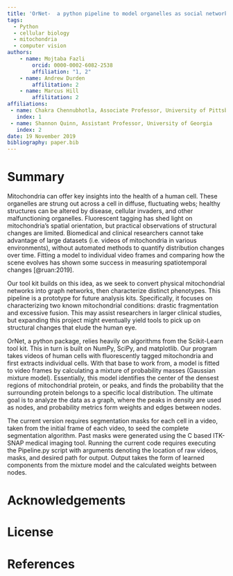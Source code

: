 ```yaml
---
title: 'OrNet-  a python pipeline to model organelles as social networks'
tags:
  - Python
  - cellular biology
  - mitochondria
  - computer vision
authors:
    - name: Mojtaba Fazli
        orcid: 0000-0002-6082-2538
        affiliation: "1, 2"
    - name: Andrew Durden
        affilitation: 2
    - name: Marcus Hill
        affilitation: 2
affiliations:
 - name: Chakra Chennubhotla, Associate Professor, University of Pittsburgh
   index: 1
 - name: Shannon Quinn, Assistant Professor, University of Georgia
   index: 2
date: 19 November 2019
bibliography: paper.bib
---
```


# Summary

Mitochondria can offer key insights into the health of a human cell. These organelles are strung out across a cell in diffuse, fluctuating webs; healthy structures can be altered by disease, cellular invaders, and other malfunctioning organelles. Fluorescent tagging has shed light on mitochondria’s spatial orientation, but practical observations of structural changes are limited. Biomedical and clinical researchers cannot take advantage of large datasets (i.e. videos of mitochondria in various environments), without automated methods to quantify distribution changes over time. Fitting a model to individual video frames and comparing how the scene evolves has shown some success in measuring spatiotemporal changes [@ruan:2019]. 

Our tool kit builds on this idea, as we seek to convert physical mitochondrial networks into graph networks, then characterize distinct phenotypes. This pipeline is a prototype for future analysis kits. Specifically, it focuses on characterizing two known mitochondrial conditions: drastic fragmentation and excessive fusion. This may assist researchers in larger clinical studies, but expanding this project might eventually yield tools to pick up on structural changes that elude the human eye.

OrNet, a python package, relies heavily on algorithms from the Scikit-Learn tool kit. This in turn is built on NumPy, SciPy, and matplotlib. Our program takes videos of human cells with fluorescently tagged mitochondria and first extracts individual cells. With that base to work from, a model is fitted to video frames by calculating a mixture of probability masses (Gaussian mixture model). Essentially, this model identifies the center of the densest regions of mitochondrial protein, or peaks, and finds the probability that the surrounding protein belongs to a specific local distribution. The ultimate goal is to analyze the data as a graph, where the peaks in density are used as nodes, and probability metrics form weights and edges between nodes. 

The current version requires segmentation masks for each cell in a video, taken from the initial frame of each video, to seed the complete segmentation algorithm. Past masks were generated using the C based ITK-SNAP medical imaging tool. Running the current code requires executing the Pipeline.py script with arguments denoting the location of raw videos, masks, and desired path for output. Output takes the form of learned components from the mixture model and the calculated weights between nodes. 

# Acknowledgements

# License

# References